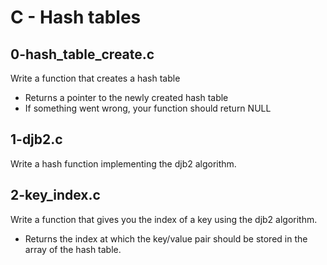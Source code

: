 # C - Hash tables

## 0-hash_table_create.c
Write a function that creates a hash table
- Returns a pointer to the newly created hash table
- If something went wrong, your function should return NULL

## 1-djb2.c
Write a hash function implementing the djb2 algorithm.

## 2-key_index.c
Write a function that gives you the index of a key using the djb2 algorithm.
- Returns the index at which the key/value pair should be stored in the array of the hash table.
